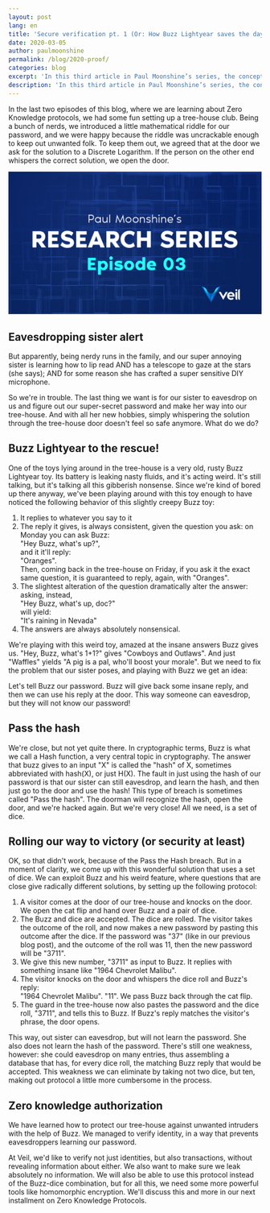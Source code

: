 ```yaml
---
layout: post
lang: en
title: 'Secure verification pt. 1 (Or: How Buzz Lightyear saves the day, again)'
date: 2020-03-05
author: paulmoonshine
permalink: /blog/2020-proof/
categories: blog
excerpt: 'In this third article in Paul Moonshine’s series, the concept of proving things is explored.'
description: 'In this third article in Paul Moonshine’s series, the concept of proving things is explored.'
---
```


In the last two episodes of this blog, where we are learning about Zero Knowledge
protocols, we had some fun setting up a tree-house club. Being a bunch of nerds,
we introduced a little mathematical riddle for our password, and we were happy
because the riddle was uncrackable enough to keep out unwanted folk. To keep
them out, we agreed that at the door we ask for the solution to a Discrete
Logarithm. If the person on the other end whispers the correct solution, we open
the door.

![](/uploads/blog/2020-02-29-paul.png)

## Eavesdropping sister alert

But apparently, being nerdy runs in the family, and our super annoying sister is
learning how to lip read AND has a telescope to gaze at the stars (she says); AND
for some reason she has crafted a super sensitive DIY microphone.

So we're in trouble. The last thing we want is for our sister to eavesdrop on us
and figure out our super-secret password and make her way into our tree-house.
And with all her new hobbies, simply whispering the solution through the tree-house door doesn't feel so safe anymore. What do we do?

## Buzz Lightyear to the rescue!

One of the toys lying around in the tree-house is a very old, rusty Buzz
Lightyear toy. Its battery is leaking nasty fluids, and it's acting weird. It's
still talking, but it's talking all this gibberish nonsense. Since we're kind of
bored up there anyway, we've been playing around with this toy enough to have
noticed the following behavior of this slightly creepy Buzz toy:

1. It replies to whatever you say to it
2. The reply it gives, is always consistent, given the question you ask: on
   Monday you can ask Buzz:  
   "Hey Buzz, what's up?",  
   and it it'll reply:   
   "Oranges".   
   Then, coming back in the tree-house on Friday, if you ask it the exact same 
   question, it is guaranteed to reply, again, with "Oranges".
3. The slightest alteration of the question dramatically alter the answer:
   asking, instead,  
   "Hey Buzz, what's up, doc?"  
   will yield:  
   "It's raining in Nevada"
4. The answers are always absolutely nonsensical.

We're playing with this weird toy, amazed at the insane answers Buzz gives us.
"Hey, Buzz, what's 1+1?" gives "Cowboys and Outlaws".
And just "Waffles" yields "A pig is a pal, who'll boost your morale".
But we need to fix the problem that our sister poses, and playing with Buzz we get an
idea:

Let's tell Buzz our password. Buzz will give back some insane reply, and then we
can use his reply at the door. This way someone can eavesdrop, but they will not
know our password!

## Pass the hash

We're close, but not yet quite there. In cryptographic terms, Buzz is what we
call a Hash function, a very central topic in cryptography. The
answer that buzz gives to an input "X" is called the "hash" of X, sometimes
abbreviated with hash(X), or just H(X). The fault in just using the hash of our
password is that our sister can still eavesdrop, and learn the hash, and then
just go to the door and use the hash! This type of breach is sometimes called
"Pass the hash". The doorman will recognize the hash, open the door, and 
we're hacked again. But we're very close! All we need, is a set of dice.

## Rolling our way to victory (or security at least)

OK, so that didn't work, because of the Pass the Hash breach. But in a moment of
clarity, we come up with this wonderful solution that uses a set of dice.
We can exploit Buzz and his weird feature, where questions that are close give
radically different solutions, by setting up the following protocol:

1. A visitor comes at the door of our tree-house and knocks on the door. We
   open the cat flip and hand over Buzz and a pair of dice.
2. The Buzz and dice are accepted. The dice are rolled. The visitor takes the
   outcome of the roll, and now makes a new password by pasting this outcome
   after the dice. If the password was "37" (like in our previous blog post),
   and the outcome of the roll was 11, then the new password will be "3711".
3. We give this new number, "3711" as input to Buzz. It replies with something
   insane like "1964 Chevrolet Malibu".
4. The visitor knocks on the door and whispers the dice roll and Buzz's reply:  
  "1964 Chevrolet Malibu". "11". We pass Buzz back through the cat flip.
5. The guard in the tree-house now also pastes the password and the dice roll,
   "3711", and tells this to Buzz. If Buzz's reply matches the visitor's phrase,
   the door opens.

This way, out sister can eavesdrop, but will not learn the password. She also
does not learn the hash of the password. There's still one weakness, however: she
could eavesdrop on many entries, thus assembling a database that has, for every
dice roll, the matching Buzz reply that would be accepted. This weakness we
can eliminate by taking not two dice, but ten, making out protocol a little more
cumbersome in the process. 

## Zero knowledge authorization

We have learned how to protect our tree-house against unwanted intruders with
the help of Buzz. We managed to verify identity, in a way that prevents eavesdroppers
learning our password.

At Veil, we'd like to verify not just identities, but
also transactions, without revealing information about either. We also want to
make sure we leak absolutely no information. We will also be able to use this
protocol instead of the Buzz-dice combination, but for all this, we need some more
powerful tools like homomorphic encryption. We'll discuss this and more in our
next installment on Zero Knowledge Protocols.